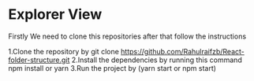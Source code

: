 # Explorer View

Firstly We need to clone this repositories after that follow the instructions

1.Clone the repository by git clone https://github.com/Rahulraifzb/React-folder-structure.git 
2.Install the dependencies by running this command npm install or yarn
3.Run the project by (yarn start or npm start)
